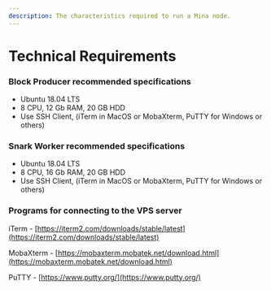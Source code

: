 ```yaml
---
description: The characteristics required to run a Mina node.
---
```


# Technical Requirements

### Block Producer recommended specifications

* Ubuntu 18.04 LTS
* 8 CPU, 12 Gb RAM, 20 GB HDD
* Use SSH Client, \(iTerm in MacOS or MobaXterm, PuTTY for Windows or others\)

### Snark Worker recommended specifications

* Ubuntu 18.04 LTS
* 8 CPU, 16 Gb RAM, 20 GB HDD
* Use SSH Client, \(iTerm in MacOS or MobaXterm, PuTTY for Windows or others\)

### Programs for connecting to the VPS server

iTerm - [https://iterm2.com/downloads/stable/latest](https://iterm2.com/downloads/stable/latest)

MobaXterm - [https://mobaxterm.mobatek.net/download.html](https://mobaxterm.mobatek.net/download.html)

PuTTY - [https://www.putty.org/](https://www.putty.org/)

